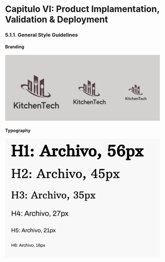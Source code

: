 

# Capitulo VI: Product Implamentation, Validation & Deployment

### 5.1.1. General Style Guidelines
#### Branding
<img src="./Resources/images/branding.png">

#### Typography
<img src="./Resources/images/typography.png">
